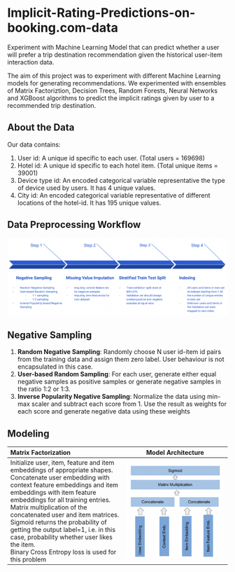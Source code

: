 # Implicit-Rating-Predictions-on-booking.com-data
Experiment with Machine Learning Model that can predict whether a user will prefer a trip destination recommendation given the historical user-item interaction data.

The aim of this project was to experiment with different Machine Learning models for generating recommendations. We experimented with ensembles of Matrix Factoriztion, Decision Trees, Random Forests, Neural Networks and XGBoost algorithms to predict the implicit ratings given by user to a recommended trip destination.

## About the Data

Our data contains:
1. User id: A unique id specific to each user. (Total users = 169698)
2. Hotel id: A unique id specific to each hotel item. (Total unique items = 39001)
3. Device type id: An encoded categorical variable representative the type of device used by users. It has 4 unique values.
4. City id: An encoded categorical variable representative of different locations of the hotel-id. It has 195 unique values.

## Data Preprocessing Workflow

![Data Preprocessing](https://github.com/ashwanirajan/Implicit-Rating-Predictions-on-booking.com-data/blob/main/preprocessing.jpg)

## Negative Sampling

1. **Random Negative Sampling**: Randomly choose N user id-item id pairs from
the training data and assign them zero label. User behaviour is not
encapsulated in this case.
2. **User-based Random Sampling**: For each user, generate either equal
negative samples as positive samples or generate negative samples in the
ratio 1:2 or 1:3.
3. **Inverse Popularity Negative Sampling**: Normalize the data using min-max
scaler and subtract each score from 1. Use the result as weights for each
score and generate negative data using these weights

## Modeling
Matrix Factorization             |  Model Architecture
:-------------------------|:-------------------------:
Initialize user, item, feature and item embeddings of appropriate shapes.<br>Concatenate user embedding with context feature embeddings and item embeddings with item feature embeddings for all training entries.<br>Matrix multiplication of the concatenated user and item matrices.<br>Sigmoid returns the probability of getting the output label=1, i.e. in this case, probability whether user likes the item. <br>Binary Cross Entropy loss is used for this problem|  ![](https://github.com/ashwanirajan/Implicit-Rating-Predictions-on-booking.com-data/blob/main/MF_model.jpg)

